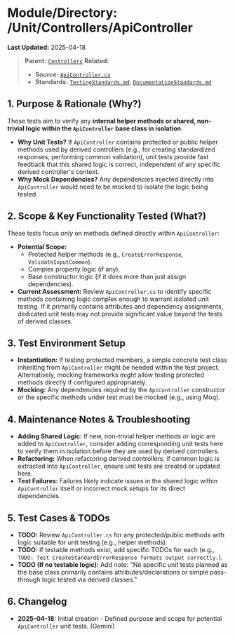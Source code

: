 # Module/Directory: /Unit/Controllers/ApiController

**Last Updated:** 2025-04-18

> **Parent:** [`Controllers`](../README.md)
> **Related:**
> * **Source:** [`ApiController.cs`](../../../../api-server/Controllers/ApiController.cs)
> * **Standards:** [`TestingStandards.md`](../../../../Docs/Standards/TestingStandards.md), [`DocumentationStandards.md`](../../../../Docs/Development/DocumentationStandards.md)

## 1. Purpose & Rationale (Why?)

These tests aim to verify any **internal helper methods or shared, non-trivial logic within the `ApiController` base class in isolation**.

* **Why Unit Tests?** If `ApiController` contains protected or public helper methods used by derived controllers (e.g., for creating standardized responses, performing common validation), unit tests provide fast feedback that this shared logic is correct, independent of any specific derived controller's context.
* **Why Mock Dependencies?** Any dependencies injected directly into `ApiController` would need to be mocked to isolate the logic being tested.

## 2. Scope & Key Functionality Tested (What?)

These tests focus *only* on methods defined directly within `ApiController`:

* **Potential Scope:**
    * Protected helper methods (e.g., `CreateErrorResponse`, `ValidateInputCommon`).
    * Complex property logic (if any).
    * Base constructor logic (if it does more than just assign dependencies).
* **Current Assessment:** Review `ApiController.cs` to identify specific methods containing logic complex enough to warrant isolated unit testing. If it primarily contains attributes and dependency assignments, dedicated unit tests may not provide significant value beyond the tests of derived classes.

## 3. Test Environment Setup

* **Instantiation:** If testing protected members, a simple concrete test class inheriting from `ApiController` might be needed within the test project. Alternatively, mocking frameworks might allow testing protected methods directly if configured appropriately.
* **Mocking:** Any dependencies required by the `ApiController` constructor or the specific methods under test must be mocked (e.g., using Moq).

## 4. Maintenance Notes & Troubleshooting

* **Adding Shared Logic:** If new, non-trivial helper methods or logic are added to `ApiController`, consider adding corresponding unit tests here to verify them in isolation before they are used by derived controllers.
* **Refactoring:** When refactoring derived controllers, if common logic is extracted into `ApiController`, ensure unit tests are created or updated here.
* **Test Failures:** Failures likely indicate issues in the shared logic within `ApiController` itself or incorrect mock setups for its direct dependencies.

## 5. Test Cases & TODOs

* **TODO:** Review `ApiController.cs` for any protected/public methods with logic suitable for unit testing (e.g., helper methods).
* **TODO:** If testable methods exist, add specific TODOs for each (e.g., `TODO: Test CreateStandardErrorResponse formats output correctly.`).
* **TODO (If no testable logic):** Add note: "No specific unit tests planned as the base class primarily contains attributes/declarations or simple pass-through logic tested via derived classes."

## 6. Changelog

* **2025-04-18:** Initial creation - Defined purpose and scope for potential `ApiController` unit tests. (Gemini)

